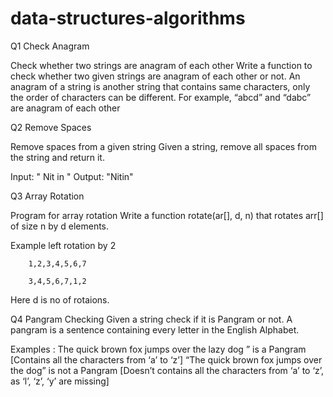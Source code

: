 # data-structures-algorithms
Q1 Check Anagram

Check whether two strings are anagram of each other Write a function to check whether two given strings are anagram of each other or not. An anagram of a string is another string that contains same characters, only the order of characters can be different. For example, “abcd” and “dabc” are anagram of each other

Q2 Remove Spaces

Remove spaces from a given string
Given a string, remove all spaces from the string and return it.

Input:  " Nit in "
Output: "Nitin"

Q3 Array Rotation

Program for array rotation
Write a function rotate(ar[], d, n) that rotates arr[] of size n by d elements.

Example left rotation by 2 

		1,2,3,4,5,6,7
				
		3,4,5,6,7,1,2	
		
Here d is no of rotaions.
 
Q4 Pangram Checking
Given a string check if it is Pangram or not. A pangram is a sentence containing every letter in the English Alphabet.

Examples : The quick brown fox jumps over the lazy dog ” is a Pangram [Contains all the characters from ‘a’ to ‘z’]
“The quick brown fox jumps over the dog” is not a Pangram [Doesn’t contains all the characters from ‘a’ to ‘z’, as ‘l’, ‘z’, ‘y’ are missing] 
